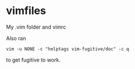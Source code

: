 # vimfiles
My .vim folder and vimrc

Also ran 

	vim -u NONE -c "helptags vim-fugitive/doc" -c q

to get fugitive to work.
